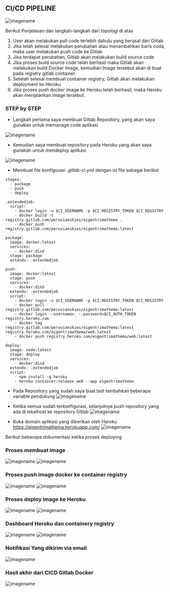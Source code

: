 ## CI/CD PIPELINE

![imagename](asset/doc1.png)

Berikut Penjelasan dan langkah-langkah dari topologi di atas
1. User akan melakukan pull code terlebih dahulu yang berasal dari Gitlab
2. Jika telah selesai melakukan perubahan atau menambahkan baris coda, maka user melakukan push code ke Gitlab
3. Jika terdapat perubahan, Gitlab akan melakukan build source code
4. Jika proses build source code telah berhasil maka Gitlab akan melakukan build Docker Image, kemudian Image tersebut akan di buat pada registry gitlab container.
5. Setelah selesai membuat container registry, Gitlab akan melakukan deployment ke Heroku
6. Jika proses push docker image ke Heroku telah berhasil, maka Heroku akan menjalankan image tersebut.

### STEP by STEP
- Langkah pertama saya membuat Gitlab Repository, yang akan saya gunakan untuk memanage code aplikasi

![imagename](asset/doc2.png)

- Kemudian saya membuat repository pada Heroku yang akan saya gunakan untuk mendeploy aplikasi

![imagename](asset/doc3.png)

- Membuat file konfigurasi .gitlab-ci.yml dengan isi file sebagai berikut

```
stages:
  - package
  - push
  - deploy

.extendedjob:
  script:
    - docker login -u $CI_USERNAME -p $CI_REGISTRY_TOKEN $CI_REGISTRY
    - docker build -t registry.gitlab.com/peruvianskies/eigentrimathema .
    - docker push registry.gitlab.com/peruvianskies/eigentrimathema:latest

package:
  image: docker:latest
  services:
    - docker:dind
  stage: package
  extends: .extendedjob

push:
  image: docker:latest
  stage: push
  services:
    - docker:dind
  extends: .extendedjob
  script:
    - docker login -u $CI_USERNAME -p $CI_REGISTRY_TOKEN $CI_REGISTRY
    - docker pull registry.gitlab.com/peruvianskies/eigentrimathema:latest
    - docker login --username=_ --password=$CI_AUTH_TOKEN registry.heroku.com
    - docker tag registry.gitlab.com/peruvianskies/eigentrimathema:latest registry.heroku.com/eigentrimathema/web:latest
    - docker push registry.heroku.com/eigentrimathema/web:latest

deploy:
  image: node:latest
  stage: deploy
  services:
    - docker:dind
  extends: .extendedjob
  script:
    - npm install -g heroku
    - heroku container:release web --app eigentrimathema
```
- Pada Repository yang sudah saya buat tadi tambahkan beberapa variable pendukung
![imagename](asset/doc4.png)

- Ketika semua sudah terkonfigurasi, selanjutnya push repository yang ada di lokalhost ke repository Gitlab
![imagename](asset/doc5.png)

- Buka domain aplikasi yang diberikan oleh Heroku https://eigentrimathema.herokuapp.com/
![imagename](asset/doc6.png)

Berikut beberapa dokumentasi ketika proses deploying

### Proses membuat image
![imagename](asset/doc7.png) 
![imagename](asset/doc8.png)

### Proses push image docker ke container registry
![imagename](asset/doc9.png) 
![imagename](asset/doc10.png)

### Proses deploy image ke Heroku
![imagename](asset/doc11.png)
![imagename](asset/doc12.png)

### Dashboard Heroku dan containery registry
![imagename](asset/doc13.png)
![imagename](asset/doc15.png)

### Notifikasi Yang dikirim via email
![imagename](asset/doc16.png)

### Hasil akhir dari CICD Gitlab Docker
![imagename](asset/doc14.png)
